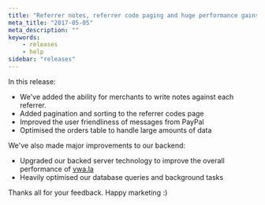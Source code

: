 ```yaml
---
title: "Referrer notes, referrer code paging and huge performance gains"
meta_title: "2017-05-05"
meta_description: ""
keywords:
    - releases
    - help
sidebar: "releases"
---
```


In this release:

*   We've added the ability for merchants to write notes against each referrer.
*   Added pagination and sorting to the referrer codes page
*   Improved the user friendliness of messages from PayPal
*   Optimised the orders table to handle large amounts of data

We've also made major improvements to our backend:

*   Upgraded our backed server technology to improve the overall performance of [vwa.la](http://vwa.la)
*   Heavily optimised our database queries and background tasks

Thanks all for your feedback. Happy marketing :)